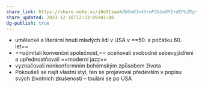 ```yaml
---
share_link: https://share.note.sx/j0e9tzww#ZWSmWJx4S+mP2kUeOH1+dEPbZRg0qPT9rLpP3SUWbfU
share_updated: 2023-12-18T12:23:09+01:00
dg-publish: true
---
```

- umělecké a literární hnutí mladých lidí v USA v ==50. a počátku 60. let==
- ==odmítali konvenční společnost,== oceňovali svobodné sebevyjádření a upřednostňovali ==moderní jazz==
- vyznačovali nonkonformním bohémským způsobem života
- Pokoušeli se najít vlastní styl, ten se projevoval především v popisu svých životních zkušeností – toulání se po USA